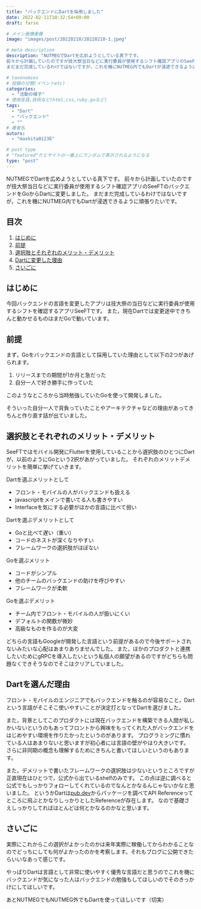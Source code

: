 ```yaml
---
title: "バックエンドにDartを採用しました"
date: 2022-02-11T10:32:54+09:00
draft: farse

# メイン画像画像
image: "images/post/20220210/20220210-1.jpeg"

# meta description
description: "NUTMEGでDartを広めようとしている真下です。
前々から計画していたのですが技大祭当日などに実行委員が使用するシフト確認アプリのSeeFTのバックエンドをGoからDartに変更しました。
まだまだ完成しているわけではないですが，これを機にNUTMEG内でもDartが浸透できるように頑張りたいです。"

# taxonomies
# 投稿の分類(イベントetc)
categories:
  - "活動の様子"
# 使用言語,技術など(html,css,ruby,goなど)
tags:
  - "Dart"
  - "バックエンド"
  - ""
# 著者名
autors:
  - "mashita0123ß"

# post type
# "featured"だとサイトの一番上にランダムで表示されるようになる
type: "post"
---
```


NUTMEGでDartを広めようとしている真下です。
前々から計画していたのですが技大祭当日などに実行委員が使用するシフト確認アプリのSeeFTのバックエンドをGoからDartに変更しました。
まだまだ完成しているわけではないですが，これを機にNUTMEG内でもDartが浸透できるように頑張りたいです。


## 目次
1. [はじめに](#はじめに)
2. [前提](#前提)
3. [選択肢とそれぞれのメリット・デメリット](#選択肢とそれぞれのメリット・デメリット)
4. [Dartに変更した理由](#dartを選んだ理由)
6. [さいごに](#さいごに)

## はじめに
今回バックエンドの言語を変更したアプリは技大祭の当日などに実行委員が使用するシフトを確認するアプリSeeFTです。
また，現在Dartでは変更途中できちんと動かせるものはまだGoで動いています。

## 前提
まず，Goをバックエンドの言語として採用していた理由として以下の2つがあげられます。
1. リリースまでの期間が1か月と急だった
2. 自分一人で好き勝手に作っていた

このようなところから当時勉強していたGoを使って開発しました。

そういった自分一人で背負っていたことやアーキテクチャなどの理由があってきちんと作り直す話が出ていました。

## 選択肢とそれぞれのメリット・デメリット
SeeFTではモバイル開発にFlutterを使用していることから選択肢のひとつにDartが，以前のようにGoという2択があがっていました。
それぞれのメリットデメリットを簡単に挙げていきます。

Dartを選ぶメリットとして
- フロント・モバイルの人がバックエンドも扱える
- javascriptをメインで書いてる人も書きやすい
- Interfaceを気にする必要がほかの言語に比べて弱い

Dartを選ぶデメリットとして
- Goと比べて遅い（重い）
- コードのネストが深くなりやすい
- フレームワークの選択肢がほぼない

Goを選ぶメリット
- コードがシンプル
- 他のチームのバックエンドの助けを呼びやすい
- フレームワークが柔軟

Goを選ぶデメリット
- チーム内でフロント・モバイルの人が扱いにくい
- デフォルトの関数が微妙
- 高級なものを作るのが大変

どちらの言語もGoogleが開発した言語という前提があるので今後サポートされないみたいな心配はあまりありませんでした。
また，ほかのプロダクトと連携したいためにgRPCを導入したいという私個人の願望があるのですがどちらも問題なくできそうなのでそこはクリアしていました。

## Dartを選んだ理由
フロント・モバイルのエンジニアでもバックエンドを触るのが容易なこと，Dartという言語がそこそこ使いやすいことが決定打となってDartを選びました。

また，背景としてこのプロダクトには現在バックエンドを構築できる人間が私しかいないというのもあってフロントから興味をもってくれた人がバックエンドをはじめやすい環境を作りたかったというのがあります。
プログラミングに慣れている人はあまりないと思いますが初心者には言語の壁がやはり大きいです。
さらに非同期の概念も理解するためにきちんと書いてほしいというのもあります。

また，デメリットで書いたフレームワークの選択肢は少ないというところですが正直現在はひとつで，公式から出ているshelfのみです。
この点は逆に調べると公式でもしっかりフォローしてくれているのでなんとかなるんじゃないかなと思いました。
というかDartは[pub.dev](https://pub.dev)からパッケージを調べてAPI Referenceってところに飛ぶとかなりしっかりとしたReferenceが存在します。
なので基礎さえしっかりしてればほとんどは何とかなるのかなと思います。

## さいごに
実際にこれからこの選択がよかったのかは来年実際に稼働してからわかることなのでどっちにしても何がよかったのかを考察します。それもブログに公開できたらいいなあって感じです。

やっぱりDartは言語として非常に使いやすく優秀な言語だと思うのでこれを機にバックエンドが気になった人はバックエンドの勉強もしてほしいのでそのきっかけにしてほしいです。

あとNUTMEGでもNUTMEG外でもDartを使ってほしいです（切実）